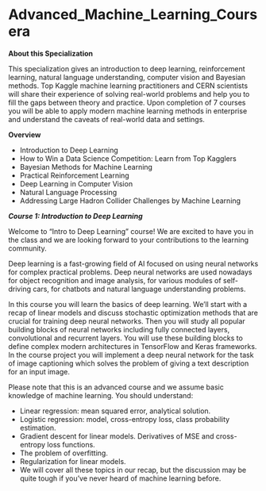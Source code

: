 # Advanced_Machine_Learning_Coursera

**About this Specialization**

This specialization gives an introduction to deep learning, reinforcement learning, natural language understanding, computer vision and Bayesian methods. Top Kaggle machine learning practitioners and CERN scientists will share their experience of solving real-world problems and help you to fill the gaps between theory and practice. Upon completion of 7 courses you will be able to apply modern machine learning methods in enterprise and understand the caveats of real-world data and settings.

**Overview**

* Introduction to Deep Learning
* How to Win a Data Science Competition: Learn from Top Kagglers
* Bayesian Methods for Machine Learning
* Practical Reinforcement Learning
* Deep Learning in Computer Vision
* Natural Language Processing
* Addressing Large Hadron Collider Challenges by Machine Learning

***Course 1: Introduction to Deep Learning***

Welcome to “Intro to Deep Learning” course! We are excited to have you in the class and we are looking forward to your contributions to the learning community.

Deep learning is a fast-growing field of AI focused on using neural networks for complex practical problems. Deep neural networks are used nowadays for object recognition and image analysis, for various modules of self-driving cars, for chatbots and natural language understanding problems.

In this course you will learn the basics of deep learning. We’ll start with a recap of linear models and discuss stochastic optimization methods that are crucial for training deep neural networks. Then you will study all popular building blocks of neural networks including fully connected layers, convolutional and recurrent layers. You will use these building blocks to define complex modern architectures in TensorFlow and Keras frameworks. In the course project you will implement a deep neural network for the task of image captioning which solves the problem of giving a text description for an input image.

Please note that this is an advanced course and we assume basic knowledge of machine learning. You should understand:

* Linear regression: mean squared error, analytical solution.
* Logistic regression: model, cross-entropy loss, class probability estimation.
* Gradient descent for linear models. Derivatives of MSE and cross-entropy loss functions.
* The problem of overfitting.
* Regularization for linear models.
* We will cover all these topics in our recap, but the discussion may be quite tough if you’ve never heard of machine learning before.
